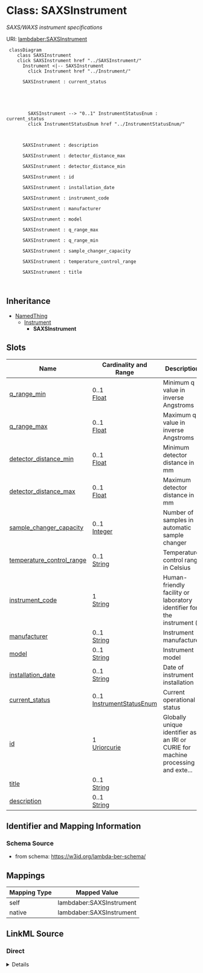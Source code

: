 

# Class: SAXSInstrument 


_SAXS/WAXS instrument specifications_





URI: [lambdaber:SAXSInstrument](https://w3id.org/lambda-ber-schema/SAXSInstrument)





```mermaid
 classDiagram
    class SAXSInstrument
    click SAXSInstrument href "../SAXSInstrument/"
      Instrument <|-- SAXSInstrument
        click Instrument href "../Instrument/"
      
      SAXSInstrument : current_status
        
          
    
        
        
        SAXSInstrument --> "0..1" InstrumentStatusEnum : current_status
        click InstrumentStatusEnum href "../InstrumentStatusEnum/"
    

        
      SAXSInstrument : description
        
      SAXSInstrument : detector_distance_max
        
      SAXSInstrument : detector_distance_min
        
      SAXSInstrument : id
        
      SAXSInstrument : installation_date
        
      SAXSInstrument : instrument_code
        
      SAXSInstrument : manufacturer
        
      SAXSInstrument : model
        
      SAXSInstrument : q_range_max
        
      SAXSInstrument : q_range_min
        
      SAXSInstrument : sample_changer_capacity
        
      SAXSInstrument : temperature_control_range
        
      SAXSInstrument : title
        
      
```





## Inheritance
* [NamedThing](NamedThing.md)
    * [Instrument](Instrument.md)
        * **SAXSInstrument**



## Slots

| Name | Cardinality and Range | Description | Inheritance |
| ---  | --- | --- | --- |
| [q_range_min](q_range_min.md) | 0..1 <br/> [Float](Float.md) | Minimum q value in inverse Angstroms | direct |
| [q_range_max](q_range_max.md) | 0..1 <br/> [Float](Float.md) | Maximum q value in inverse Angstroms | direct |
| [detector_distance_min](detector_distance_min.md) | 0..1 <br/> [Float](Float.md) | Minimum detector distance in mm | direct |
| [detector_distance_max](detector_distance_max.md) | 0..1 <br/> [Float](Float.md) | Maximum detector distance in mm | direct |
| [sample_changer_capacity](sample_changer_capacity.md) | 0..1 <br/> [Integer](Integer.md) | Number of samples in automatic sample changer | direct |
| [temperature_control_range](temperature_control_range.md) | 0..1 <br/> [String](String.md) | Temperature control range in Celsius | direct |
| [instrument_code](instrument_code.md) | 1 <br/> [String](String.md) | Human-friendly facility or laboratory identifier for the instrument (e | [Instrument](Instrument.md) |
| [manufacturer](manufacturer.md) | 0..1 <br/> [String](String.md) | Instrument manufacturer | [Instrument](Instrument.md) |
| [model](model.md) | 0..1 <br/> [String](String.md) | Instrument model | [Instrument](Instrument.md) |
| [installation_date](installation_date.md) | 0..1 <br/> [String](String.md) | Date of instrument installation | [Instrument](Instrument.md) |
| [current_status](current_status.md) | 0..1 <br/> [InstrumentStatusEnum](InstrumentStatusEnum.md) | Current operational status | [Instrument](Instrument.md) |
| [id](id.md) | 1 <br/> [Uriorcurie](Uriorcurie.md) | Globally unique identifier as an IRI or CURIE for machine processing and exte... | [NamedThing](NamedThing.md) |
| [title](title.md) | 0..1 <br/> [String](String.md) |  | [NamedThing](NamedThing.md) |
| [description](description.md) | 0..1 <br/> [String](String.md) |  | [NamedThing](NamedThing.md) |










## Identifier and Mapping Information






### Schema Source


* from schema: https://w3id.org/lambda-ber-schema/




## Mappings

| Mapping Type | Mapped Value |
| ---  | ---  |
| self | lambdaber:SAXSInstrument |
| native | lambdaber:SAXSInstrument |






## LinkML Source

<!-- TODO: investigate https://stackoverflow.com/questions/37606292/how-to-create-tabbed-code-blocks-in-mkdocs-or-sphinx -->

### Direct

<details>
```yaml
name: SAXSInstrument
description: SAXS/WAXS instrument specifications
from_schema: https://w3id.org/lambda-ber-schema/
is_a: Instrument
attributes:
  q_range_min:
    name: q_range_min
    description: Minimum q value in inverse Angstroms
    from_schema: https://w3id.org/lambda-ber-schema/
    rank: 1000
    domain_of:
    - SAXSInstrument
    range: float
  q_range_max:
    name: q_range_max
    description: Maximum q value in inverse Angstroms
    from_schema: https://w3id.org/lambda-ber-schema/
    rank: 1000
    domain_of:
    - SAXSInstrument
    range: float
  detector_distance_min:
    name: detector_distance_min
    description: Minimum detector distance in mm
    from_schema: https://w3id.org/lambda-ber-schema/
    rank: 1000
    domain_of:
    - SAXSInstrument
    range: float
  detector_distance_max:
    name: detector_distance_max
    description: Maximum detector distance in mm
    from_schema: https://w3id.org/lambda-ber-schema/
    rank: 1000
    domain_of:
    - SAXSInstrument
    range: float
  sample_changer_capacity:
    name: sample_changer_capacity
    description: Number of samples in automatic sample changer
    from_schema: https://w3id.org/lambda-ber-schema/
    rank: 1000
    domain_of:
    - SAXSInstrument
    range: integer
  temperature_control_range:
    name: temperature_control_range
    description: Temperature control range in Celsius
    from_schema: https://w3id.org/lambda-ber-schema/
    rank: 1000
    domain_of:
    - SAXSInstrument

```
</details>

### Induced

<details>
```yaml
name: SAXSInstrument
description: SAXS/WAXS instrument specifications
from_schema: https://w3id.org/lambda-ber-schema/
is_a: Instrument
attributes:
  q_range_min:
    name: q_range_min
    description: Minimum q value in inverse Angstroms
    from_schema: https://w3id.org/lambda-ber-schema/
    rank: 1000
    alias: q_range_min
    owner: SAXSInstrument
    domain_of:
    - SAXSInstrument
    range: float
  q_range_max:
    name: q_range_max
    description: Maximum q value in inverse Angstroms
    from_schema: https://w3id.org/lambda-ber-schema/
    rank: 1000
    alias: q_range_max
    owner: SAXSInstrument
    domain_of:
    - SAXSInstrument
    range: float
  detector_distance_min:
    name: detector_distance_min
    description: Minimum detector distance in mm
    from_schema: https://w3id.org/lambda-ber-schema/
    rank: 1000
    alias: detector_distance_min
    owner: SAXSInstrument
    domain_of:
    - SAXSInstrument
    range: float
  detector_distance_max:
    name: detector_distance_max
    description: Maximum detector distance in mm
    from_schema: https://w3id.org/lambda-ber-schema/
    rank: 1000
    alias: detector_distance_max
    owner: SAXSInstrument
    domain_of:
    - SAXSInstrument
    range: float
  sample_changer_capacity:
    name: sample_changer_capacity
    description: Number of samples in automatic sample changer
    from_schema: https://w3id.org/lambda-ber-schema/
    rank: 1000
    alias: sample_changer_capacity
    owner: SAXSInstrument
    domain_of:
    - SAXSInstrument
    range: integer
  temperature_control_range:
    name: temperature_control_range
    description: Temperature control range in Celsius
    from_schema: https://w3id.org/lambda-ber-schema/
    rank: 1000
    alias: temperature_control_range
    owner: SAXSInstrument
    domain_of:
    - SAXSInstrument
    range: string
  instrument_code:
    name: instrument_code
    description: Human-friendly facility or laboratory identifier for the instrument
      (e.g., 'TITAN-KRIOS-1', 'ALS-12.3.1-SIBYLS', 'RIGAKU-FR-E'). Used for local
      reference and equipment tracking.
    from_schema: https://w3id.org/lambda-ber-schema/
    rank: 1000
    alias: instrument_code
    owner: SAXSInstrument
    domain_of:
    - Instrument
    range: string
    required: true
  manufacturer:
    name: manufacturer
    description: Instrument manufacturer
    from_schema: https://w3id.org/lambda-ber-schema/
    rank: 1000
    alias: manufacturer
    owner: SAXSInstrument
    domain_of:
    - Instrument
    range: string
  model:
    name: model
    description: Instrument model
    from_schema: https://w3id.org/lambda-ber-schema/
    rank: 1000
    alias: model
    owner: SAXSInstrument
    domain_of:
    - Instrument
    range: string
  installation_date:
    name: installation_date
    description: Date of instrument installation
    from_schema: https://w3id.org/lambda-ber-schema/
    rank: 1000
    alias: installation_date
    owner: SAXSInstrument
    domain_of:
    - Instrument
    range: string
  current_status:
    name: current_status
    description: Current operational status
    from_schema: https://w3id.org/lambda-ber-schema/
    rank: 1000
    alias: current_status
    owner: SAXSInstrument
    domain_of:
    - Instrument
    range: InstrumentStatusEnum
  id:
    name: id
    description: Globally unique identifier as an IRI or CURIE for machine processing
      and external references. Used for linking data across systems and semantic web
      integration.
    from_schema: https://w3id.org/lambda-ber-schema/
    rank: 1000
    identifier: true
    alias: id
    owner: SAXSInstrument
    domain_of:
    - NamedThing
    range: uriorcurie
    required: true
  title:
    name: title
    from_schema: https://w3id.org/lambda-ber-schema/
    rank: 1000
    slot_uri: dcterms:title
    alias: title
    owner: SAXSInstrument
    domain_of:
    - NamedThing
    range: string
  description:
    name: description
    from_schema: https://w3id.org/lambda-ber-schema/
    rank: 1000
    alias: description
    owner: SAXSInstrument
    domain_of:
    - NamedThing
    - AttributeGroup
    range: string

```
</details>